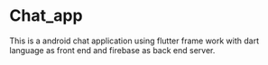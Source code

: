 # Chat_app
This is a android chat application using flutter frame work with dart language as front end and firebase as back end server.
